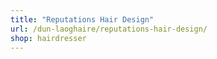 ```yaml
---
title: "Reputations Hair Design"
url: /dun-laoghaire/reputations-hair-design/
shop: hairdresser
---
```

